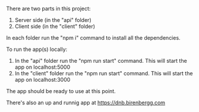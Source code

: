 There are two parts in this project:

1. Server side (in the "api" folder)
2. Client side (in the "client" folder)


In each folder run the "npm i" command to install all the dependencies.

To run the app(s) locally:

1. In the "api" folder run the "npm run start" command. This will start the app on localhost:5000
2. In the "client" folder run the "npm run start" command. This will start the app on localhost:3000

The app should be ready to use at this point.


There's also an up and runnig app at https://dnb.birenbergg.com